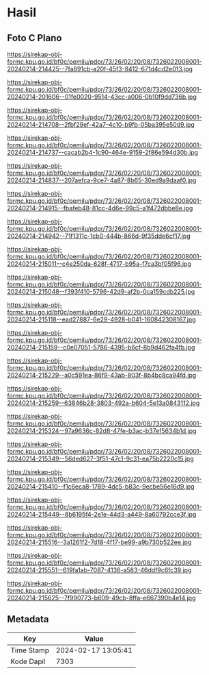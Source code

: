 # Hasil

## Foto C Plano

https://sirekap-obj-formc.kpu.go.id/bf0c/pemilu/pdpr/73/26/02/20/08/7326022008001-20240214-214425--7fa891cb-a20f-45f3-8412-671d4cd2e013.jpg

https://sirekap-obj-formc.kpu.go.id/bf0c/pemilu/pdpr/73/26/02/20/08/7326022008001-20240214-201606--01fe0020-9514-43cc-a006-0b10f9dd736b.jpg

https://sirekap-obj-formc.kpu.go.id/bf0c/pemilu/pdpr/73/26/02/20/08/7326022008001-20240214-214708--2fbf29ef-42a7-4c10-b9fb-05ba395e50d9.jpg

https://sirekap-obj-formc.kpu.go.id/bf0c/pemilu/pdpr/73/26/02/20/08/7326022008001-20240214-214737--cacab2b4-1c90-464e-9159-2f86e594d30b.jpg

https://sirekap-obj-formc.kpu.go.id/bf0c/pemilu/pdpr/73/26/02/20/08/7326022008001-20240214-214837--207aefca-9ce7-4a87-8b65-30ed9a9daaf0.jpg

https://sirekap-obj-formc.kpu.go.id/bf0c/pemilu/pdpr/73/26/02/20/08/7326022008001-20240214-214915--fbafeb48-81cc-4d6e-99c5-a1f472dbbe8e.jpg

https://sirekap-obj-formc.kpu.go.id/bf0c/pemilu/pdpr/73/26/02/20/08/7326022008001-20240214-214942--71f1311c-1cb0-444b-866d-9f35dde6cf17.jpg

https://sirekap-obj-formc.kpu.go.id/bf0c/pemilu/pdpr/73/26/02/20/08/7326022008001-20240214-215011--c4e250da-628f-4717-b95a-f7ca3bf05f96.jpg

https://sirekap-obj-formc.kpu.go.id/bf0c/pemilu/pdpr/73/26/02/20/08/7326022008001-20240214-215048--f393f410-5796-42d9-af2b-0ca159cdb225.jpg

https://sirekap-obj-formc.kpu.go.id/bf0c/pemilu/pdpr/73/26/02/20/08/7326022008001-20240214-215118--ead27887-6e29-4928-b041-160842308167.jpg

https://sirekap-obj-formc.kpu.go.id/bf0c/pemilu/pdpr/73/26/02/20/08/7326022008001-20240214-215159--c0e07051-5786-4395-b6cf-8b9d462fa4fb.jpg

https://sirekap-obj-formc.kpu.go.id/bf0c/pemilu/pdpr/73/26/02/20/08/7326022008001-20240214-215229--a0c591ea-86f9-43ab-803f-8b4bc8ca94fd.jpg

https://sirekap-obj-formc.kpu.go.id/bf0c/pemilu/pdpr/73/26/02/20/08/7326022008001-20240214-215259--63846b28-3803-492a-b604-5e13a0843112.jpg

https://sirekap-obj-formc.kpu.go.id/bf0c/pemilu/pdpr/73/26/02/20/08/7326022008001-20240214-215324--97a9636c-82d8-47fe-b3ac-b37ef5634b1d.jpg

https://sirekap-obj-formc.kpu.go.id/bf0c/pemilu/pdpr/73/26/02/20/08/7326022008001-20240214-215349--56ded627-3f51-47c1-9c31-ea75b2220c15.jpg

https://sirekap-obj-formc.kpu.go.id/bf0c/pemilu/pdpr/73/26/02/20/08/7326022008001-20240214-215410--f1c6eca8-1789-4dc5-b83c-9ecbe56e16d9.jpg

https://sirekap-obj-formc.kpu.go.id/bf0c/pemilu/pdpr/73/26/02/20/08/7326022008001-20240214-215449--8b6195f4-2e1e-44d3-a449-8a60792cce3f.jpg

https://sirekap-obj-formc.kpu.go.id/bf0c/pemilu/pdpr/73/26/02/20/08/7326022008001-20240214-215516--3a1261f2-7d18-4f17-be99-a9b730b522ee.jpg

https://sirekap-obj-formc.kpu.go.id/bf0c/pemilu/pdpr/73/26/02/20/08/7326022008001-20240214-215551--619fa1ab-7087-4136-a583-46ddf9c6fc39.jpg

https://sirekap-obj-formc.kpu.go.id/bf0c/pemilu/pdpr/73/26/02/20/08/7326022008001-20240214-215625--7f990773-b609-49cb-8ffa-e667390b4e14.jpg


## Metadata

| Key        | Value               |
| ---------- | ------------------- |
| Time Stamp | 2024-02-17 13:05:41 |
| Kode Dapil | 7303                |




